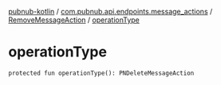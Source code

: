 [pubnub-kotlin](../../index.md) / [com.pubnub.api.endpoints.message_actions](../index.md) / [RemoveMessageAction](index.md) / [operationType](./operation-type.md)

# operationType

`protected fun operationType(): PNDeleteMessageAction`
